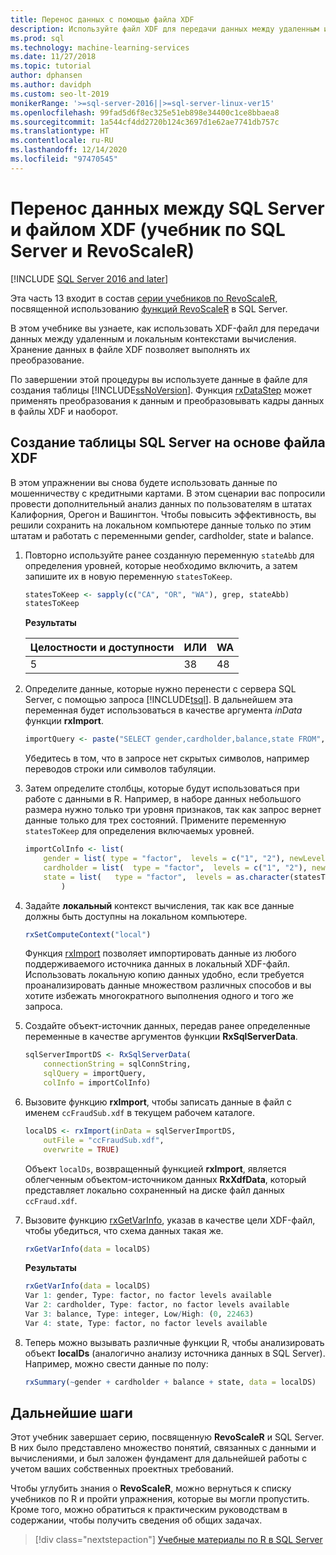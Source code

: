 ```yaml
---
title: Перенос данных с помощью файла XDF
description: Используйте файл XDF для передачи данных между удаленным и локальным контекстами вычисления. Хранение данных в файле XDF позволяет выполнять их преобразование.
ms.prod: sql
ms.technology: machine-learning-services
ms.date: 11/27/2018
ms.topic: tutorial
author: dphansen
ms.author: davidph
ms.custom: seo-lt-2019
monikerRange: '>=sql-server-2016||>=sql-server-linux-ver15'
ms.openlocfilehash: 99fad5d6f8ec325e51eb898e34400c1ce8bbaea8
ms.sourcegitcommit: 1a544cf4dd2720b124c3697d1e62ae7741db757c
ms.translationtype: HT
ms.contentlocale: ru-RU
ms.lasthandoff: 12/14/2020
ms.locfileid: "97470545"
---
```

# <a name="move-data-between-sql-server-and-xdf-file-sql-server-and-revoscaler-tutorial"></a>Перенос данных между SQL Server и файлом XDF (учебник по SQL Server и RevoScaleR)
[!INCLUDE [SQL Server 2016 and later](../../includes/applies-to-version/sqlserver2016.md)]

Эта часть 13 входит в состав [серии учебников по RevoScaleR](deepdive-data-science-deep-dive-using-the-revoscaler-packages.md), посвященной использованию [функций RevoScaleR](/machine-learning-server/r-reference/revoscaler/revoscaler) в SQL Server.

В этом учебнике вы узнаете, как использовать XDF-файл для передачи данных между удаленным и локальным контекстами вычисления. Хранение данных в файле XDF позволяет выполнять их преобразование.

По завершении этой процедуры вы используете данные в файле для создания таблицы [!INCLUDE[ssNoVersion](../../includes/ssnoversion-md.md)]. Функция [rxDataStep](/machine-learning-server/r-reference/revoscaler/rxdatastep) может применять преобразования к данным и преобразовывать кадры данных в файлы XDF и наоборот.
  
## <a name="create-a-sql-server-table-from-an-xdf-file"></a>Создание таблицы SQL Server на основе файла XDF

В этом упражнении вы снова будете использовать данные по мошенничеству с кредитными картами. В этом сценарии вас попросили провести дополнительный анализ данных по пользователям в штатах Калифорния, Орегон и Вашингтон. Чтобы повысить эффективность, вы решили сохранить на локальном компьютере данные только по этим штатам и работать с переменными gender, cardholder, state и balance.

1. Повторно используйте ранее созданную переменную `stateAbb` для определения уровней, которые необходимо включить, а затем запишите их в новую переменную `statesToKeep`.
  
    ```R
    statesToKeep <- sapply(c("CA", "OR", "WA"), grep, stateAbb)
    statesToKeep
    ```
    **Результаты**
    
    Целостности и доступности|ИЛИ|WA
    ----|----|----
    5|38|48
    
2. Определите данные, которые нужно перенести с сервера SQL Server, с помощью запроса [!INCLUDE[tsql](../../includes/tsql-md.md)].  В дальнейшем эта переменная будет использоваться в качестве аргумента *inData* функции **rxImport**.
  
    ```R
    importQuery <- paste("SELECT gender,cardholder,balance,state FROM",  sqlFraudTable,  "WHERE (state = 5 OR state = 38 OR state = 48)")
    ```
  
    Убедитесь в том, что в запросе нет скрытых символов, например переводов строки или символов табуляции.
  
3. Затем определите столбцы, которые будут использоваться при работе с данными в R. Например, в наборе данных небольшого размера нужно только три уровня признаков, так как запрос вернет данные только для трех состояний.  Примените переменную `statesToKeep` для определения включаемых уровней.
  
    ```R
    importColInfo <- list(
        gender = list( type = "factor",  levels = c("1", "2"), newLevels = c("Male", "Female")),
        cardholder = list(  type = "factor",  levels = c("1", "2"), newLevels = c("Principal", "Secondary")),
        state = list(   type = "factor",  levels = as.character(statesToKeep), newLevels = names(statesToKeep))
            )
    ```
  
4. Задайте **локальный** контекст вычисления, так как все данные должны быть доступны на локальном компьютере.
  
    ```R
    rxSetComputeContext("local")
    ```
    
    Функция [rxImport](/machine-learning-server/r-reference/revoscaler/rxsqlserverdata) позволяет импортировать данные из любого поддерживаемого источника данных в локальный XDF-файл. Использовать локальную копию данных удобно, если требуется проанализировать данные множеством различных способов и вы хотите избежать многократного выполнения одного и того же запроса.

5. Создайте объект-источник данных, передав ранее определенные переменные в качестве аргументов функции **RxSqlServerData**.
  
    ```R
    sqlServerImportDS <- RxSqlServerData(
        connectionString = sqlConnString,
        sqlQuery = importQuery,
        colInfo = importColInfo)
    ```
  
6. Вызовите функцию **rxImport**, чтобы записать данные в файл с именем `ccFraudSub.xdf` в текущем рабочем каталоге.
  
    ```R
    localDS <- rxImport(inData = sqlServerImportDS,
        outFile = "ccFraudSub.xdf",
        overwrite = TRUE)
    ```
  
    Объект `localDs`, возвращенный функцией **rxImport**, является облегченным объектом-источником данных **RxXdfData**, который представляет локально сохраненный на диске файл данных `ccFraud.xdf`.
  
7. Вызовите функцию [rxGetVarInfo](/machine-learning-server/r-reference/revoscaler/rxgetvarinfoxdf), указав в качестве цели XDF-файл, чтобы убедиться, что схема данных такая же.
  
    ```R
    rxGetVarInfo(data = localDS)
    ```

    **Результаты**
    
    ```R
    rxGetVarInfo(data = localDS)
    Var 1: gender, Type: factor, no factor levels available
    Var 2: cardholder, Type: factor, no factor levels available
    Var 3: balance, Type: integer, Low/High: (0, 22463)
    Var 4: state, Type: factor, no factor levels available
    ```

8. Теперь можно вызывать различные функции R, чтобы анализировать объект **localDs** (аналогично анализу источника данных в SQL Server). Например, можно свести данные по полу:
  
    ```R
    rxSummary(~gender + cardholder + balance + state, data = localDS)
    ```

## <a name="next-steps"></a>Дальнейшие шаги

Этот учебник завершает серию, посвященную **RevoScaleR** и SQL Server. В них было представлено множество понятий, связанных с данными и вычислениями, и был заложен фундамент для дальнейшей работы с учетом ваших собственных проектных требований.

Чтобы углубить знания о **RevoScaleR**, можно вернуться к списку учебников по R и пройти упражнения, которые вы могли пропустить. Кроме того, можно обратиться к практическим руководствам в содержании, чтобы получить сведения об общих задачах.

> [!div class="nextstepaction"]
> [Учебные материалы по R в SQL Server](./r-tutorials.md)